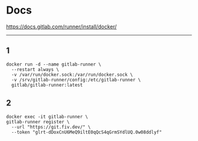 # Docs

https://docs.gitlab.com/runner/install/docker/

---

## 1

```shell
docker run -d --name gitlab-runner \
  --restart always \
  -v /var/run/docker.sock:/var/run/docker.sock \
  -v /srv/gitlab-runner/config:/etc/gitlab-runner \
  gitlab/gitlab-runner:latest
```

## 2

```shell
docker exec -it gitlab-runner \
gitlab-runner register \
  --url "https://git.fiv.dev/" \
  --token "glrt-dDoxCnU6MeQ9iltE0qQcS4qGrmSYdlUQ.0w08ddlyf"
```
